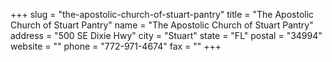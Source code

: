 +++
slug = "the-apostolic-church-of-stuart-pantry"
title = "The Apostolic Church of Stuart Pantry"
name = "The Apostolic Church of Stuart Pantry"
address = "500 SE Dixie Hwy"
city = "Stuart"
state = "FL"
postal = "34994"
website = ""
phone = "772-971-4674"
fax = ""
+++
